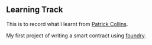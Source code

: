 ## Learning Track

This is to record what I learnt from [Patrick Collins](https://www.youtube.com/watch?v=sas02qSFZ74).

My first project of writing a smart contract using [foundry](https://book.getfoundry.sh/).

